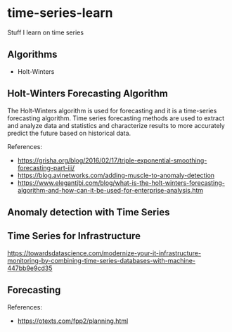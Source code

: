 # time-series-learn
Stuff I learn on time series


## Algorithms

- Holt-Winters


## Holt-Winters Forecasting Algorithm

The Holt-Winters algorithm is used for forecasting and it is a time-series forecasting algorithm. Time series forecasting methods are used to extract and analyze data and statistics and characterize results to more accurately predict the future based on historical data.

References:
- https://grisha.org/blog/2016/02/17/triple-exponential-smoothing-forecasting-part-iii/
- https://blog.avinetworks.com/adding-muscle-to-anomaly-detection
- https://www.elegantjbi.com/blog/what-is-the-holt-winters-forecasting-algorithm-and-how-can-it-be-used-for-enterprise-analysis.htm

## Anomaly detection with Time Series

## Time Series for Infrastructure

https://towardsdatascience.com/modernize-your-it-infrastructure-monitoring-by-combining-time-series-databases-with-machine-447bb9e9cd35

## Forecasting

References:
- https://otexts.com/fpp2/planning.html
